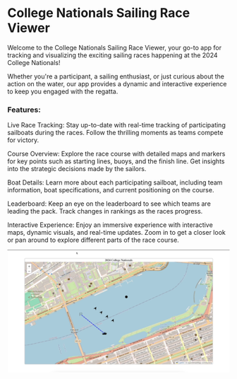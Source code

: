 
# College Nationals Sailing Race Viewer

Welcome to the College Nationals Sailing Race Viewer, your go-to app for tracking and visualizing the exciting sailing races happening at the 2024 College Nationals! 

Whether you're a participant, a sailing enthusiast, or just curious about the action on the water, our app provides a dynamic and interactive experience to keep you engaged with the regatta.

### Features:
Live Race Tracking: Stay up-to-date with real-time tracking of participating sailboats during the races. Follow the thrilling moments as teams compete for victory.

Course Overview: Explore the race course with detailed maps and markers for key points such as starting lines, buoys, and the finish line. Get insights into the strategic decisions made by the sailors.

Boat Details: Learn more about each participating sailboat, including team information, boat specifications, and current positioning on the course.

Leaderboard: Keep an eye on the leaderboard to see which teams are leading the pack. Track changes in rankings as the races progress.

Interactive Experience: Enjoy an immersive experience with interactive maps, dynamic visuals, and real-time updates. Zoom in to get a closer look or pan around to explore different parts of the race course.

[![Watch the video](./static/frontPage.png)]([./static/SailDemo.mp4](https://drive.google.com/file/d/1lX5PgYQeZrsxNtr79FXitlPQqmSk4Geb/view?usp=sharing))



